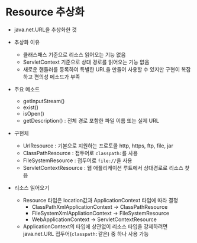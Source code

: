 # Resource 추상화
- java.net.URL을 추상화한 것
- 추상화 이유
    - 클래스패스 기준으로 리소스 읽어오는 기능 없음
    - ServletContext 기준으로 상대 경로를 읽어오는 기능 없음
    - 새로운 핸들러를 등록하여 특별한 URL을 만들어 사용할 수 있지만 구현이 복잡하고 편의성 메소드가 부족

- 주요 메소드
    - getInputStream()
    - exist()
    - isOpen()
    - getDescription() : 전체 경로 포함한 파일 이름 또는 실제 URL

- 구현체
    - UrlResource : 기본으로 지원하는 프로토콜 http, https, ftp, file, jar
    - ClassPathResource : 접두어로 `classpath:`를 사용
    - FileSystemResource : 접두어로 `file://`을 사용
    - ServletContextResource : 웹 애플리케이션 루트에서 상대경로로 리소스 찾음

- 리소스 읽어오기
    - Resource 타입은 location값과 ApplicationContext 타입에 따라 결정
        - ClassPathXmlApplicationContext -> ClassPathResource
        - FileSystemXmlAppliationContext -> FileSystemResource
        - WebApplicationContext -> ServletContextResource
    - ApplicationContext의 타입에 상관없이 리소스 타입을 강제하려면 java.net.URL 접두어(`classpath:`같은) 중 하나 사용 가능
    